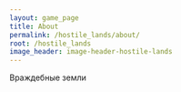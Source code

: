 ```yaml
---
layout: game_page
title: About
permalink: /hostile_lands/about/
root: /hostile_lands
image_header: image-header-hostile-lands
---
```


Враждебные земли